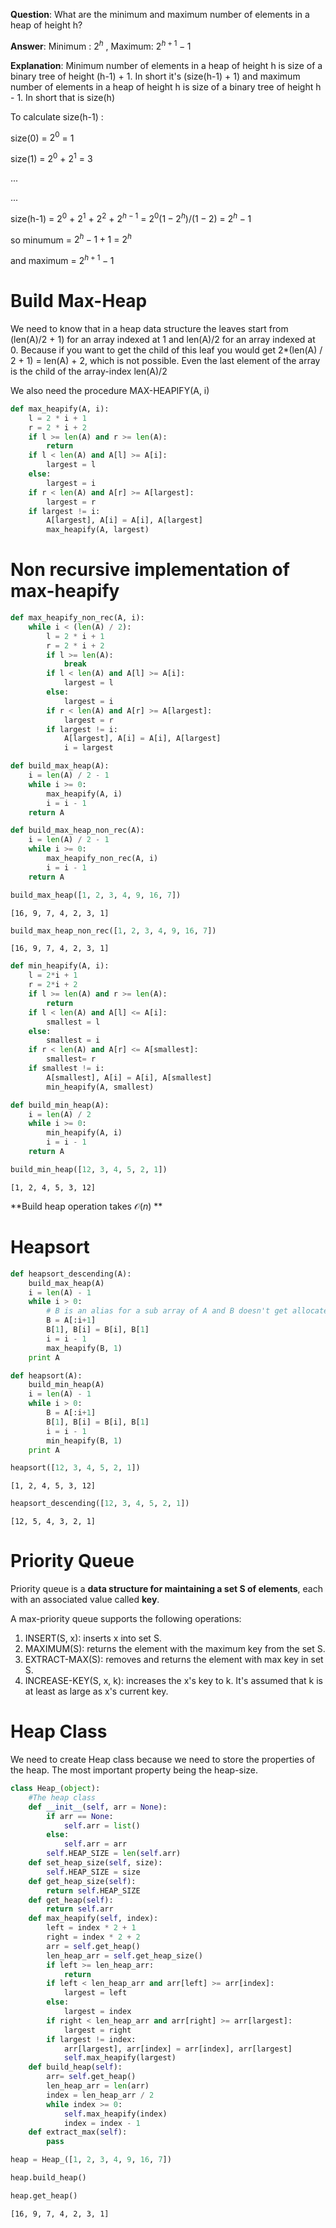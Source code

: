 
**Question**: What are the minimum and maximum number of elements in a heap of height h?

**Answer**: Minimum : $2^h$ , Maximum: $2^{h+1} - 1$

**Explanation**: Minimum number of elements in a heap of height h is size of a binary tree of height (h-1) + 1. In short it's (size(h-1) + 1) and maximum number of elements in a heap of height h is size of a binary tree of height h - 1. In short that is size(h)

To calculate size(h-1) :

size(0) = $2^0$ = 1

size(1) = $2^0$ + $2^1$ = 3

...

...

size(h-1) = $2^0$ + $2^1$ + $2^2$ + $2^{h-1}$ = $2^0 (1 - 2^h) / (1-2)$ = $2^h - 1$

so minumum = $2^h - 1 + 1$ = $2^h$

and maximum = $2^{h+1} - 1$

# Build Max-Heap

We need to know that in a heap data structure the leaves start from (len(A)/2 + 1) for an array indexed at 1 and len(A)/2 for an array indexed at 0. Because if you want to get the child of this leaf you would get 2*(len(A) / 2 + 1) = len(A) + 2, which is not possible. Even the last element of the array is the child of the array-index len(A)/2

We also need the procedure MAX-HEAPIFY(A, i)


```python
def max_heapify(A, i):
    l = 2 * i + 1
    r = 2 * i + 2
    if l >= len(A) and r >= len(A):
        return
    if l < len(A) and A[l] >= A[i]:
        largest = l
    else:
        largest = i
    if r < len(A) and A[r] >= A[largest]:
        largest = r
    if largest != i:
        A[largest], A[i] = A[i], A[largest]
        max_heapify(A, largest)
```

# Non recursive implementation of max-heapify


```python
def max_heapify_non_rec(A, i):
    while i < (len(A) / 2):
        l = 2 * i + 1
        r = 2 * i + 2
        if l >= len(A):
            break
        if l < len(A) and A[l] >= A[i]:
            largest = l
        else:
            largest = i
        if r < len(A) and A[r] >= A[largest]:
            largest = r
        if largest != i:
            A[largest], A[i] = A[i], A[largest]
            i = largest
```


```python
def build_max_heap(A):
    i = len(A) / 2 - 1
    while i >= 0:
        max_heapify(A, i)
        i = i - 1
    return A
```


```python
def build_max_heap_non_rec(A):
    i = len(A) / 2 - 1
    while i >= 0:
        max_heapify_non_rec(A, i)
        i = i - 1
    return A
```


```python
build_max_heap([1, 2, 3, 4, 9, 16, 7])
```




    [16, 9, 7, 4, 2, 3, 1]




```python
build_max_heap_non_rec([1, 2, 3, 4, 9, 16, 7])
```




    [16, 9, 7, 4, 2, 3, 1]




```python
def min_heapify(A, i):
    l = 2*i + 1
    r = 2*i + 2
    if l >= len(A) and r >= len(A):
        return
    if l < len(A) and A[l] <= A[i]:
        smallest = l
    else:
        smallest = i
    if r < len(A) and A[r] <= A[smallest]:
        smallest= r
    if smallest != i:
        A[smallest], A[i] = A[i], A[smallest]
        min_heapify(A, smallest)
```


```python
def build_min_heap(A):
    i = len(A) / 2
    while i >= 0:
        min_heapify(A, i)
        i = i - 1
    return A
```


```python
build_min_heap([12, 3, 4, 5, 2, 1])
```




    [1, 2, 4, 5, 3, 12]



**Build heap operation takes $\mathcal{O}(n)$ **

# Heapsort


```python
def heapsort_descending(A):
    build_max_heap(A)
    i = len(A) - 1
    while i > 0:
        # B is an alias for a sub array of A and B doesn't get allocated a new set of memory
        B = A[:i+1]
        B[1], B[i] = B[i], B[1]
        i = i - 1
        max_heapify(B, 1)
    print A
```


```python
def heapsort(A):
    build_min_heap(A)
    i = len(A) - 1
    while i > 0:
        B = A[:i+1]
        B[1], B[i] = B[i], B[1]
        i = i - 1
        min_heapify(B, 1)
    print A
```


```python
heapsort([12, 3, 4, 5, 2, 1])
```

    [1, 2, 4, 5, 3, 12]



```python
heapsort_descending([12, 3, 4, 5, 2, 1])
```

    [12, 5, 4, 3, 2, 1]


# Priority Queue

Priority queue is a **data structure for maintaining a set S of elements**, each with an associated value called **key**.

A max-priority queue supports the following operations:

1. INSERT(S, x): inserts x into set S.
2. MAXIMUM(S): returns the element with the maximum key from the set S.
3. EXTRACT-MAX(S): removes and returns the element with max key in set S.
4. INCREASE-KEY(S, x, k): increases the x's key to k. It's assumed that k is at least as large as x's current key.

# Heap Class

We need to create Heap class because we need to store the properties of the heap. The most important property being the heap-size.


```python
class Heap_(object):
    #The heap class
    def __init__(self, arr = None):
        if arr == None:
            self.arr = list()
        else:
            self.arr = arr
        self.HEAP_SIZE = len(self.arr)
    def set_heap_size(self, size):
        self.HEAP_SIZE = size
    def get_heap_size(self):
        return self.HEAP_SIZE
    def get_heap(self):
        return self.arr
    def max_heapify(self, index):
        left = index * 2 + 1
        right = index * 2 + 2
        arr = self.get_heap()
        len_heap_arr = self.get_heap_size()
        if left >= len_heap_arr:
            return
        if left < len_heap_arr and arr[left] >= arr[index]:
            largest = left
        else:
            largest = index
        if right < len_heap_arr and arr[right] >= arr[largest]:
            largest = right
        if largest != index:
            arr[largest], arr[index] = arr[index], arr[largest]
            self.max_heapify(largest)
    def build_heap(self):
        arr= self.get_heap()
        len_heap_arr = len(arr)
        index = len_heap_arr / 2
        while index >= 0:
            self.max_heapify(index)
            index = index - 1
    def extract_max(self):
        pass
```


```python
heap = Heap_([1, 2, 3, 4, 9, 16, 7])
```


```python
heap.build_heap()
```


```python
heap.get_heap()
```




    [16, 9, 7, 4, 2, 3, 1]




```python

```
